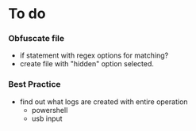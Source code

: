# To do 

### Obfuscate file
* if statement with regex options for matching?
* create file with "hidden" option selected.

### Best Practice
* find out what logs are created with entire operation
  * powershell
  * usb input
